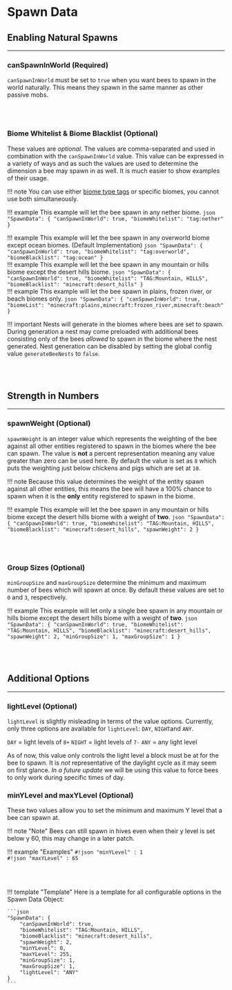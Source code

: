 # **Spawn Data**

## **Enabling Natural Spawns**
***


### **canSpawnInWorld** (Required)

`canSpawnInWorld` must be set to `true` when you want bees to spawn in the world naturally. This means they spawn in the same manner as other passive mobs.

<br>
<br>

### **Biome Whitelist & Biome Blacklist** (Optional)

These values are *optional.* The values are comma-separated and used in combination with the `canSpawnInWorld` value. This value can be expressed in a variety of ways and as such the values are used to determine the dimension a bee may spawn in as well. It is much easier to show examples of their usage.

!!! note
	You can use either [biome type tags](https://wiki.resourcefulbees.com/en/1.16.3/extra_stuff/biome_tags/) or specific biomes, you cannot use both simultaneously.

!!! example
	This example will let the bee spawn in any nether biome.
	```json
	"SpawnData": {
		"canSpawnInWorld": true,
		"biomeWhitelist": "tag:nether"
	}
	```
<br>

!!! example
	This example will let the bee spawn in any overworld biome except ocean biomes. (Default Implementation)
	```json
	"SpawnData": {
		"canSpawnInWorld": true,
		"biomeWhitelist": "tag:overworld",
		"biomeBlacklist": "tag:ocean"
	}
	```
<br>
!!! example
	This example will let the bee spawn in any mountain or hills biome except the desert hills biome.
	```json
	"SpawnData": {
		"canSpawnInWorld": true,
		"biomeWhitelist": "TAG:Mountain, HILLS",
		"biomeBlacklist": "minecraft:desert_hills"
	}
	```
<br>
!!! example
	This example will let the bee spawn in plains, frozen river, or beach biomes only.
	```json
	"SpawnData": {
		"canSpawnInWorld": true,
		"biomeList": "minecraft:plains,minecraft:frozen_river,minecraft:beach"
	}
	```
<br>

!!! important
	Nests will generate in the biomes where bees are set to spawn. During generation a nest may come preloaded with additional bees consisting only of the bees *allowed* to spawn in the biome where the nest generated. Nest generation can be disabled by setting the global config value `generateBeeNests` to `false`.

<br>
<br>

## **Strength in Numbers**
***

### **spawnWeight** (Optional)

`spawnWeight` is an integer value which represents the weighting of the bee against all other entities registered to spawn in the biomes where the bee can spawn. The value is **not** a percent representation meaning any value greater than zero can be used here. By default the value is set as `8` which puts the weighting just below chickens and pigs which are set at `10`.

!!! note
	Because this value determines the weight of the entity spawn against all other entities, this means the bee will have a 100% chance to spawn when it is the **only** entity registered to spawn in the biome.

!!! example
	This example will let the bee spawn in any mountain or hills biome except the desert hills biome with a weight of **two**.
	```json
	"SpawnData": {
		"canSpawnInWorld": true,
		"biomeWhitelist": "TAG:Mountain, HILLS",
		"biomeBlacklist": "minecraft:desert_hills",
		"spawnWeight": 2
	}
	```

<br>
<br>

### **Group Sizes** (Optional)

`minGroupSize` and `maxGroupSize` determine the minimum and maximum number of bees which will spawn at once. By default these values are set to `0` and `3`, respectively.

!!! example
	This example will let only a single bee spawn in any mountain or hills biome except the desert hills biome with a weight of **two**.
	```json
	"SpawnData": {
		"canSpawnInWorld": true,
		"biomeWhitelist": "TAG:Mountain, HILLS",
		"biomeBlacklist": "minecraft:desert_hills",
		"spawnWeight": 2,
		"minGroupSize": 1,
		"maxGroupSize": 1
	}
	```

<br>
<br>

## **Additional Options**
***

### **lightLevel** (Optional)

`lightLevel` is slightly misleading in terms of the value options. Currently, only three options are available for `lightLevel`: `DAY`, `NIGHT`and `ANY`.

`DAY` = light levels of `8+`
`NIGHT` = light levels of `7-`
`ANY` = any light level

As of now, this value only controls the light level a block must be at for the bee to spawn. It is *not* representative of the daylight cycle as it may seem on first glance. *In a future update* we will be using this value to force bees to only work during specific times of day.

### **minYLevel** and **maxYLevel** (Optional)

These two values allow you to set the minimum and maximum Y level that a bee can spawn at.

!!! note "Note"
	Bees can still spawn in hives even when their y level is set below y 60, this may change in a later patch.

!!! example "Examples"
	`#!json "minYLevel" : 1`  
	`#!json "maxYLevel" : 65`  

<br>
<br>

!!! template "Template"
	Here is a template for all configurable options in the Spawn Data Object:

	```json
	"SpawnData": {
		"canSpawnInWorld": true,
		"biomeWhitelist": "TAG:Mountain, HILLS",
		"biomeBlacklist": "minecraft:desert_hills",
		"spawnWeight": 2,
		"minYLevel": 0,
		"maxYLevel": 255,
		"minGroupSize": 1,
		"maxGroupSize": 1,
		"lightLevel": "ANY"
	}
	```
<!--stackedit_data:
eyJoaXN0b3J5IjpbNzU0Nzc3MjQyLC0xOTIxMTgxOTYzLDE5Mj
g5NTcyMDcsMTY4NDYzMzA3MV19
-->
